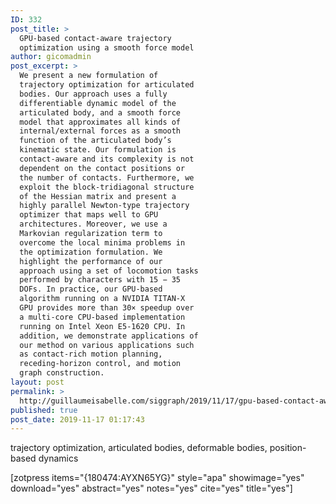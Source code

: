 ```yaml
---
ID: 332
post_title: >
  GPU-based contact-aware trajectory
  optimization using a smooth force model
author: gicomadmin
post_excerpt: >
  We present a new formulation of
  trajectory optimization for articulated
  bodies. Our approach uses a fully
  differentiable dynamic model of the
  articulated body, and a smooth force
  model that approximates all kinds of
  internal/external forces as a smooth
  function of the articulated body’s
  kinematic state. Our formulation is
  contact-aware and its complexity is not
  dependent on the contact positions or
  the number of contacts. Furthermore, we
  exploit the block-tridiagonal structure
  of the Hessian matrix and present a
  highly parallel Newton-type trajectory
  optimizer that maps well to GPU
  architectures. Moreover, we use a
  Markovian regularization term to
  overcome the local minima problems in
  the optimization formulation. We
  highlight the performance of our
  approach using a set of locomotion tasks
  performed by characters with 15 − 35
  DOFs. In practice, our GPU-based
  algorithm running on a NVIDIA TITAN-X
  GPU provides more than 30× speedup over
  a multi-core CPU-based implementation
  running on Intel Xeon E5-1620 CPU. In
  addition, we demonstrate applications of
  our method on various applications such
  as contact-rich motion planning,
  receding-horizon control, and motion
  graph construction.
layout: post
permalink: >
  http://guillaumeisabelle.com/siggraph/2019/11/17/gpu-based-contact-aware-trajectory-optimization-using-a-smooth-force-model/
published: true
post_date: 2019-11-17 01:17:43
---
```

<!-- wp:paragraph -->

trajectory optimization, articulated bodies, deformable bodies, position-based dynamics

<!-- /wp:paragraph -->

<!-- wp:shortcode --> [zotpress items="{180474:AYXN65YG}" style="apa" showimage="yes" download="yes" abstract="yes" notes="yes" cite="yes" title="yes"] 

<!-- /wp:shortcode -->